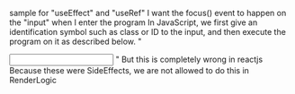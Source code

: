 sample for "useEffect" and "useRef"
I want the focus() event to happen on the "input" when I enter the program
In JavaScript, we first give an identification symbol such as class or ID to the input, and then execute the program on it as described below.
"<!DOCTYPE html>
<html lang="en">
  <head>
    <meta charset="UTF-8" />
    <title>Document</title>
  </head>
  <body>
    <input type="text" class="input">
    <script>
        const element = document.querySelector(".input")
        element.focus();
    </script>
  </body>
</html>"
But this is completely wrong in reactjs
Because these were SideEffects, we are not allowed to do this in RenderLogic
